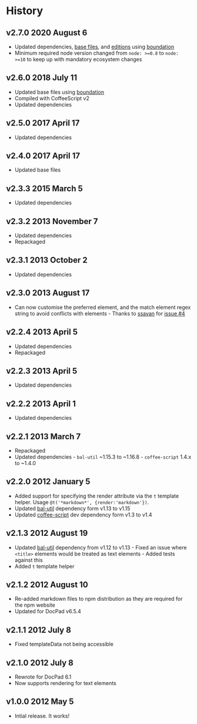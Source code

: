 # History

## v2.7.0 2020 August 6

-   Updated dependencies, [base files](https://github.com/bevry/base), and [editions](https://editions.bevry.me) using [boundation](https://github.com/bevry/boundation)
-   Minimum required node version changed from `node: >=0.8` to `node: >=10` to keep up with mandatory ecosystem changes

## v2.6.0 2018 July 11

-   Updated base files using [boundation](https://github.com/bevry/boundation)
-   Compiled with CoffeeScript v2
-   Updated dependencies

## v2.5.0 2017 April 17

-   Updated dependencies

## v2.4.0 2017 April 17

-   Updated base files

## v2.3.3 2015 March 5

-   Updated dependencies

## v2.3.2 2013 November 7

-   Updated dependencies
-   Repackaged

## v2.3.1 2013 October 2

-   Updated dependencies

## v2.3.0 2013 August 17

-   Can now customise the preferred element, and the match element regex string to avoid conflicts with elements - Thanks to [ssayan](https://github.com/ssayan) for [issue #4](https://github.com/docpad/docpad-plugin-text/issues/4)

## v2.2.4 2013 April 5

-   Updated dependencies
-   Repackaged

## v2.2.3 2013 April 5

-   Updated dependencies

## v2.2.2 2013 April 1

-   Updated dependencies

## v2.2.1 2013 March 7

-   Repackaged
-   Updated dependencies - `bal-util` ~1.15.3 to ~1.16.8 - `coffee-script` 1.4.x to ~1.4.0

## v2.2.0 2012 January 5

-   Added support for specifying the render attribute via the `t` template helper. Usage `@t('*markdown*', {render:'markdown'})`.
-   Updated [bal-util](https://github.com/bevry/) dependency form v1.13 to v1.15
-   Updated [coffee-script](http://coffeescript.org/) dev dependency form v1.3 to v1.4

## v2.1.3 2012 August 19

-   Updated [bal-util](https://github.com/balupton/bal-util) dependency from v1.12 to v1.13 - Fixed an issue where `<title>` elements would be treated as text elements - Added tests against this
-   Added `t` template helper

## v2.1.2 2012 August 10

-   Re-added markdown files to npm distribution as they are required for the npm website
-   Updated for DocPad v6.5.4

## v2.1.1 2012 July 8

-   Fixed templateData not being accessible

## v2.1.0 2012 July 8

-   Rewrote for DocPad 6.1
-   Now supports rendering for text elements

## v1.0.0 2012 May 5

-   Intial release. It works!
